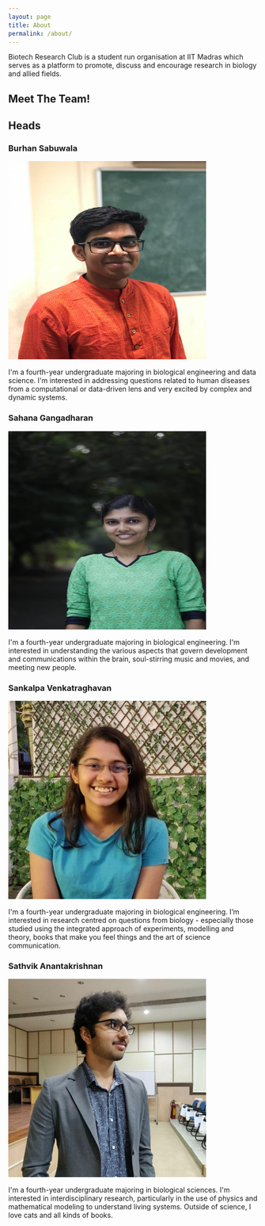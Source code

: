 ```yaml
---
layout: page
title: About
permalink: /about/
---
```


Biotech Research Club is a student run organisation at IIT Madras which serves as a platform to promote, discuss and encourage research in biology and allied fields. 

## Meet The Team!

## Heads

### Burhan Sabuwala 
<img src = "../images/Burhan.jpg" width = "400" height = "400">

I'm a fourth-year undergraduate majoring in biological engineering and data science. I'm interested in addressing questions related to human diseases from a computational or data-driven lens and very excited by complex and dynamic systems. 

### Sahana Gangadharan 
<img src = "../images/Sahana.jpg" width = "400" height = "400">

I'm a fourth-year undergraduate majoring in biological engineering. I'm interested in understanding the various aspects that govern development and communications within the brain, soul-stirring music and movies, and meeting new people.

### Sankalpa Venkatraghavan 
<img src = "../images/Sankalpa.jpg" width = "400" height = "400">

I'm a fourth-year undergraduate majoring in biological engineering. I’m interested in research centred on questions from biology - especially those studied using the integrated approach of experiments, modelling and theory, books that make you feel things and the art of science communication. 

### Sathvik Anantakrishnan
<img src = "../images/Sathvik.jpg" width = "400" height = "400">

I'm a fourth-year undergraduate majoring in biological sciences. I'm interested in interdisciplinary research, particularly in the use of physics and mathematical modeling to understand living systems. Outside of science, I love cats and all kinds of books.




